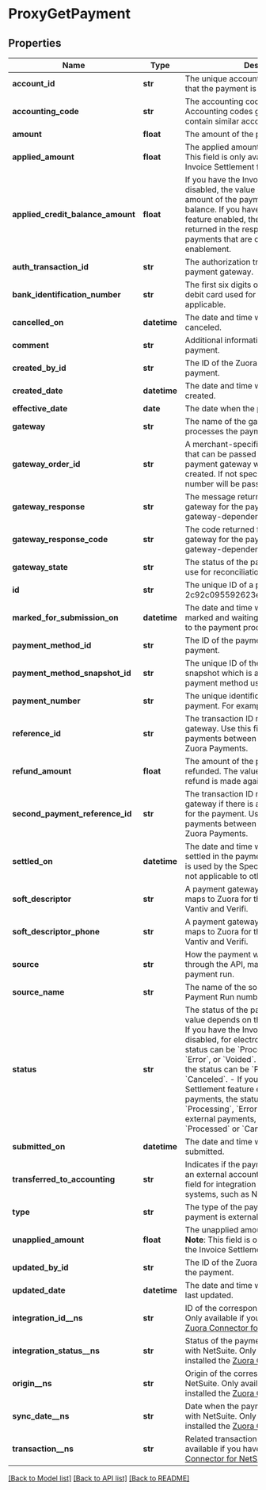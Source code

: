 # ProxyGetPayment

## Properties
Name | Type | Description | Notes
------------ | ------------- | ------------- | -------------
**account_id** | **str** | The unique account ID for the customer that the payment is for.  | [optional] 
**accounting_code** | **str** | The accounting code for the payment. Accounting codes group transactions that contain similar accounting attributes.  | [optional] 
**amount** | **float** | The amount of the payment.  | [optional] 
**applied_amount** | **float** | The applied amount of the payment.  **Note**: This field is only available if you have the Invoice Settlement feature enabled.  | [optional] 
**applied_credit_balance_amount** | **float** | If you have the Invoice Settlement feature disabled, the value of this field is the amount of the payment to apply to a credit balance.  If you have the Invoice Settlement feature enabled, the value of this field returned in the response is &#x60;0&#x60; for the payments that are created after the enablement.  | [optional] 
**auth_transaction_id** | **str** | The authorization transaction ID from the payment gateway.   | [optional] 
**bank_identification_number** | **str** | The first six digits of the credit card or debit card used for the payment, when applicable.   | [optional] 
**cancelled_on** | **datetime** | The date and time when the payment was canceled.  | [optional] 
**comment** | **str** | Additional information related to the payment.  | [optional] 
**created_by_id** | **str** | The ID of the Zuora user who created the payment.  | [optional] 
**created_date** | **datetime** | The date and time when the payment was created.  | [optional] 
**effective_date** | **date** | The date when the payment takes effect.  | [optional] 
**gateway** | **str** | The name of the gateway instance that processes the payment.   | [optional] 
**gateway_order_id** | **str** | A merchant-specified natural key value that can be passed to the electronic payment gateway when a payment is created. If not specified, the payment number will be passed in instead.  | [optional] 
**gateway_response** | **str** | The message returned from the payment gateway for the payment. This message is gateway-dependent.  | [optional] 
**gateway_response_code** | **str** | The code returned from the payment gateway for the payment. This code is gateway-dependent.  | [optional] 
**gateway_state** | **str** | The status of the payment in the gateway; use for reconciliation.  | [optional] 
**id** | **str** | The unique ID of a payment. For example, 2c92c095592623ea01596621ada84352.  | [optional] 
**marked_for_submission_on** | **datetime** | The date and time when a payment was marked and waiting for batch submission to the payment process.   | [optional] 
**payment_method_id** | **str** | The ID of the payment method used for the payment.   | [optional] 
**payment_method_snapshot_id** | **str** | The unique ID of the payment method snapshot which is a copy of the particular payment method used in a transaction.  | [optional] 
**payment_number** | **str** | The unique identification number of the payment. For example, P-00000028.  | [optional] 
**reference_id** | **str** | The transaction ID returned by the payment gateway. Use this field to reconcile payments between your gateway and Zuora Payments.  | [optional] 
**refund_amount** | **float** | The amount of the payment that is refunded. The value of this field is &#x60;0&#x60; if no refund is made against the payment.  | [optional] 
**second_payment_reference_id** | **str** | The transaction ID returned by the payment gateway if there is an additional transaction for the payment. Use this field to reconcile payments between your gateway and Zuora Payments.  | [optional] 
**settled_on** | **datetime** | The date and time when the payment was settled in the payment processor. This field is used by the Spectrum gateway only and not applicable to other gateways.  | [optional] 
**soft_descriptor** | **str** | A payment gateway-specific field that maps to Zuora for the gateways, Orbital, Vantiv and Verifi.   | [optional] 
**soft_descriptor_phone** | **str** | A payment gateway-specific field that maps to Zuora for the gateways, Orbital, Vantiv and Verifi.  | [optional] 
**source** | **str** | How the payment was created, whether through the API, manually, import, or payment run.  | [optional] 
**source_name** | **str** | The name of the source. The value is a Payment Run number or a file name.  | [optional] 
**status** | **str** | The status of the payment in Zuora. The value depends on the type of payments.  - If you have the Invoice Settlement feature disabled, for electronic payments, the status can be &#x60;Processed&#x60;, &#x60;Processing&#x60;, &#x60;Error&#x60;, or &#x60;Voided&#x60;. For external payments, the status can be &#x60;Processed&#x60; or &#x60;Canceled&#x60;. - If you have the Invoice Settlement feature enabled, for electronic payments, the status can be &#x60;Processed&#x60;, &#x60;Processing&#x60;, &#x60;Error&#x60;, or &#x60;Canceled&#x60;. For external payments, the status can be &#x60;Processed&#x60; or &#x60;Canceled&#x60;.  | [optional] 
**submitted_on** | **datetime** | The date and time when the payment was submitted.  | [optional] 
**transferred_to_accounting** | **str** | Indicates if the payment was transferred to an external accounting system. Use this field for integration with accounting systems, such as NetSuite.  | [optional] 
**type** | **str** | The type of the payment, whether the payment is external or electronic.  | [optional] 
**unapplied_amount** | **float** | The unapplied amount of the payment.  **Note**: This field is only available if you have the Invoice Settlement feature enabled.  | [optional] 
**updated_by_id** | **str** | The ID of the Zuora user who last updated the payment.  | [optional] 
**updated_date** | **datetime** | The date and time when the payment was last updated.  | [optional] 
**integration_id__ns** | **str** | ID of the corresponding object in NetSuite. Only available if you have installed the [Zuora Connector for NetSuite](https://www.zuora.com/connect/app/?appId&#x3D;265).  | [optional] 
**integration_status__ns** | **str** | Status of the payment&#39;s synchronization with NetSuite. Only available if you have installed the [Zuora Connector for NetSuite](https://www.zuora.com/connect/app/?appId&#x3D;265).  | [optional] 
**origin__ns** | **str** | Origin of the corresponding object in NetSuite. Only available if you have installed the [Zuora Connector for NetSuite](https://www.zuora.com/connect/app/?appId&#x3D;265).  | [optional] 
**sync_date__ns** | **str** | Date when the payment was synchronized with NetSuite. Only available if you have installed the [Zuora Connector for NetSuite](https://www.zuora.com/connect/app/?appId&#x3D;265).  | [optional] 
**transaction__ns** | **str** | Related transaction in NetSuite. Only available if you have installed the [Zuora Connector for NetSuite](https://www.zuora.com/connect/app/?appId&#x3D;265).  | [optional] 

[[Back to Model list]](../README.md#documentation-for-models) [[Back to API list]](../README.md#documentation-for-api-endpoints) [[Back to README]](../README.md)


